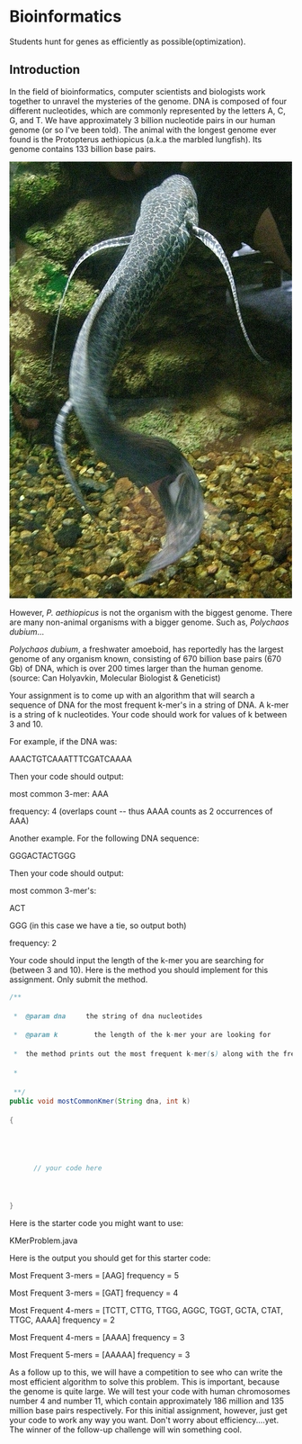 # Bioinformatics
Students hunt for genes as efficiently as possible(optimization).

## Introduction
In the field of bioinformatics, computer scientists and biologists work together to unravel the mysteries of the genome.  DNA is composed of four different nucleotides, which are commonly represented by the letters A, C, G, and T.  We have approximately 3 billion nucleotide pairs in our human genome (or so I've been told). The animal with the longest genome ever found is the Protopterus aethiopicus (a.k.a the marbled lungfish). Its genome contains 133 billion base pairs.  

![marbled lungfish](https://github.com/jpolacco/bioinformatics/blob/master/marbled_lungfish.jpg)

 
However, *P. aethiopicus* is not the organism with the biggest genome. There are many non-animal organisms with a bigger genome. Such as, *Polychaos dubium*...

*Polychaos dubium*, a freshwater amoeboid, has reportedly has the largest genome of any organism known, consisting of 670 billion base pairs (670 Gb) of DNA, which is over 200 times larger than the human genome.  (source: Can Holyavkin, Molecular Biologist & Geneticist)

Your assignment is to come up with an algorithm that will search a sequence of DNA for the most frequent k-mer's in a string of DNA.  A k-mer is a string of k nucleotides.  Your code should work for values of k between 3 and 10.  
 
For example, if the DNA was:

AAACTGTCAAATTTCGATCAAAA

Then your code should output:

most common 3-mer:  AAA

frequency:  4  (overlaps count -- thus AAAA counts as 2 occurrences of AAA)

Another example.  For the following DNA sequence:  

GGGACTACTGGG

Then your code should output:

most common 3-mer's:  

ACT 

GGG  (in this case we have a tie, so output both)

frequency:  2  

Your code should input the length of the k-mer you are searching for (between 3 and 10).
Here is the method you should implement for this assignment.  Only submit the method.

```java
/**

 *  @param dna     the string of dna nucleotides

 *  @param k         the length of the k-mer your are looking for

 *  the method prints out the most frequent k-mer(s) along with the frequency

 *

 **/ 
public void mostCommonKmer(String dna, int k)

{


 

      // your code here

 

}
```
 

Here is the starter code you might want to use:

KMerProblem.java

Here is the output you should get for this starter code:

Most Frequent 3-mers = [AAG] frequency = 5

Most Frequent 3-mers = [GAT] frequency = 4

Most Frequent 4-mers = [TCTT, CTTG, TTGG, AGGC, TGGT, GCTA, CTAT, TTGC, AAAA] frequency = 2

Most Frequent 4-mers = [AAAA] frequency = 3

Most Frequent 5-mers = [AAAAA] frequency = 3 

As a follow up to this, we will have a competition to see who can write the most efficient algorithm to solve this problem.  This is important, because the genome is quite large.  We will test your code with human chromosomes number 4 and number 11, which contain approximately 186  million and 135 million base pairs respectively.  For this initial assignment, however, just get your code to work any way you want.  Don't worry about efficiency....yet.  The winner of the follow-up challenge will win something cool.
